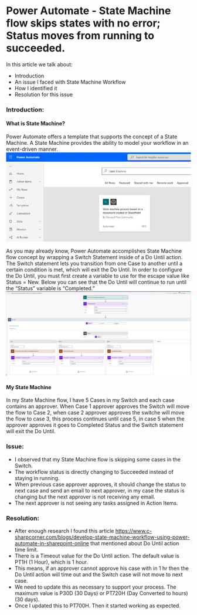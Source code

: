 # Power Automate - State Machine flow skips states with no error; Status moves from running to succeeded.

In this article we talk about:
- Introduction
- An issue I faced with State Machine Workflow
- How I identified it
- Resolution for this issue

### Introduction:
#### What is State Machine?
Power Automate offers a template that supports the concept of a State Machine. A State Machine provides the ability to model your workflow in an event-driven manner.
    <img src="https://github.com/sudheer3v/PowerAutomate/blob/PowerAutomate_DEV/src/Images/SMF_DoUntil_Issue/StateMachineFlowTemplate.JPG" width=700>

As you may already know, Power Automate accomplishes State Machine flow concept by wrapping a Switch Statement inside of a Do Until action. The Switch statement lets you transition from one Case to another until a certain condition is met, which will exit the Do Until. In order to configure the Do Until, you must first create a variable to use for the escape value like Status = New. Below you can see that the Do Until will continue to run until the “Status” variable is “Completed.”
    <img src="https://github.com/sudheer3v/PowerAutomate/blob/PowerAutomate_DEV/src/Images/SMF_DoUntil_Issue/StateMachineSkeleton.JPG" width=700>

#### My State Machine
In my State Machine flow, I have 5 Cases in my Switch and each case contains an approver. When Case 1 approver approves the Switch will move the flow to Case 2, when case 2 approver approves the switche will move the flow to case 3, this process continues until case 5, in case 5 when the approver approves it goes to Completed Status and the Switch statement will exit the Do Until.

### Issue: 
- I observed that my State Machine flow is skipping some cases in the Switch. 
- The workflow status is directly changing to Succeeded instead of staying in running.
- When previous case approver approves, it should change the status to next case and send an email to next approver, in my case the status is changing but the next approver is not receiving any email. 
- The next approver is not seeing any tasks assigned in Action Items.

### Resolution:
- After enough research I found this article https://www.c-sharpcorner.com/blogs/develop-state-machine-workflow-using-power-automate-in-sharepoint-online that mentioned about Do Until action time limit.
- There is a Timeout value for the Do Until action. The default value is PT1H (1 Hour), which is 1 hour. 
- This means, if an approver cannot approve his case with in 1 hr then the Do Until action will time out and the Switch case will not move to next case.
- We need to update this as necessary to support your process. The maximum value is P30D (30 Days) or PT720H (Day Converted to hours) (30 days).
- Once I updated this to PT700H. Then it started working as expected.
 


        
